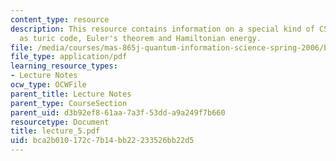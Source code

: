 ```yaml
---
content_type: resource
description: This resource contains information on a special kind of CSS code known
  as turic code, Euler's theorem and Hamiltonian energy.
file: /media/courses/mas-865j-quantum-information-science-spring-2006/bca2b010172c7b14bb22233526bb22d5_lecture_5.pdf
file_type: application/pdf
learning_resource_types:
- Lecture Notes
ocw_type: OCWFile
parent_title: Lecture Notes
parent_type: CourseSection
parent_uid: d3b92ef8-61aa-7a3f-53dd-a9a249f7b660
resourcetype: Document
title: lecture_5.pdf
uid: bca2b010-172c-7b14-bb22-233526bb22d5
---
```

